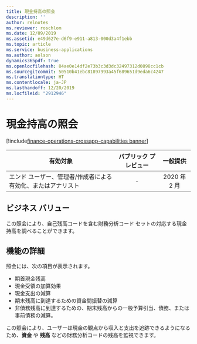 ```yaml
---
title: 現金持高の照会
description: ''
author: relnotes
ms.reviewer: roschlom
ms.date: 12/09/2019
ms.assetid: e49d627e-d6f9-e911-a813-000d3a4f1ebb
ms.topic: article
ms.service: business-applications
ms.author: aolson
dynamics365pdf: true
ms.openlocfilehash: 84ae0e14df2e73b3c3d3dc32497312d0898cc1cb
ms.sourcegitcommit: 50510b41ebc81897993a45f689651d9eda6c4247
ms.translationtype: HT
ms.contentlocale: ja-JP
ms.lasthandoff: 12/20/2019
ms.locfileid: "2912946"
---
```

# <a name="cash-position-inquiry"></a>現金持高の照会
[!include[finance-operations-crossapp-capabilities banner](../includes/finance-operations-crossapp-capabilities.md)]

| 有効対象    |  パブリック プレビュー | 一般提供 | 
| ---------- | :----------: |:----------: |
|エンド ユーザー、管理者/作成者による有効化、またはアナリスト|-| 2020 年 2 月|


## <a name="business-value"></a>ビジネス バリュー
<!-- bv start -->
この照会により、自己残高コードを含む財務分析コード セットの対応する現金持高を調べることができます。 
<!-- bv end -->



## <a name="feature-details"></a>機能の詳細
<!--feature detail start -->
照会には、次の項目が表示されます。

-   期首現金残高
-   現金受領の加算効果
-   現金支出の減算
-   期末残高に到達するための資金間振替の減算
-   非債務残高に到達するための、期末残高からの一般予算引当、債務、または事前債務の減算。

この照会により、ユーザーは現金の観点から収入と支出を追跡できるようになるため、**資金** や **残高** などの財務分析コードの残高を監視できます。

<!--feature detail end -->









